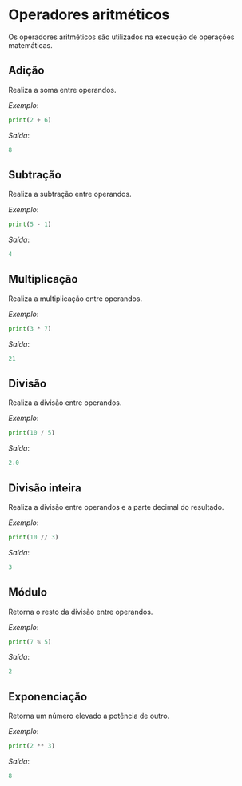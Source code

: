 # Operadores aritméticos

Os operadores aritméticos são utilizados na execução de operações matemáticas.

## Adição

Realiza a soma entre operandos.

*Exemplo*:
~~~python
print(2 + 6)
~~~

*Saída*:
~~~python
8
~~~

## Subtração

Realiza a subtração entre operandos.

*Exemplo*:
~~~python
print(5 - 1)
~~~

*Saída*:
~~~python
4
~~~

## Multiplicação

Realiza a multiplicação entre operandos.

*Exemplo*:
~~~python
print(3 * 7)
~~~

*Saída*:
~~~python
21
~~~

## Divisão

Realiza a divisão entre operandos.

*Exemplo*:
~~~python
print(10 / 5)
~~~

*Saída*:
~~~python
2.0
~~~

## Divisão inteira

Realiza a divisão entre operandos e a parte decimal do resultado.

*Exemplo*:
~~~python
print(10 // 3)
~~~

*Saída*:
~~~python
3
~~~

## Módulo

Retorna o resto da divisão entre operandos.

*Exemplo*:
~~~python
print(7 % 5)
~~~

*Saída*:
~~~python
2
~~~

## Exponenciação

Retorna um número elevado a potência de outro.

*Exemplo*:
~~~python
print(2 ** 3)
~~~

*Saída*:
~~~python
8
~~~